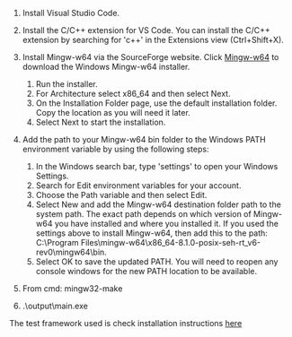 1. Install Visual Studio Code.
2. Install the C/C++ extension for VS Code. You can install the C/C++ extension by searching for 'c++' in the Extensions view (Ctrl+Shift+X).
3. Install Mingw-w64 via the SourceForge website. Click [Mingw-w64](https://sourceforge.net/projects/mingw-w64/files/Toolchains%20targetting%20Win32/Personal%20Builds/mingw-builds/installer/mingw-w64-install.exe/download) to download the Windows Mingw-w64 installer.
    1. Run the installer.
    2. For Architecture select x86_64 and then select Next.
    3. On the Installation Folder page, use the default installation folder. Copy the location as you will need it later.
    4. Select Next to start the installation.

4. Add the path to your Mingw-w64 bin folder to the Windows PATH environment variable by using the following steps:
    1. In the Windows search bar, type 'settings' to open your Windows Settings.
    2. Search for Edit environment variables for your account.
    3. Choose the Path variable and then select Edit.
    4. Select New and add the Mingw-w64 destination folder path to the system path. The exact path depends on which version of Mingw-w64 you have installed and where you installed it. If you used the settings above to install Mingw-w64, then add this to the path: C:\Program Files\mingw-w64\x86_64-8.1.0-posix-seh-rt_v6-rev0\mingw64\bin.
    5. Select OK to save the updated PATH. You will need to reopen any console windows for the new PATH location to be available.

5. From cmd: mingw32-make
6. .\output\main.exe

The test framework used is check installation instructions [here](https://libcheck.github.io/check/)